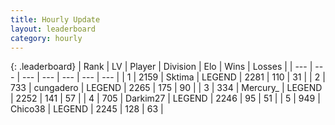 ```yaml
---
title: Hourly Update
layout: leaderboard
category: hourly
---
```


{: .leaderboard}
| Rank | LV | Player | Division | Elo | Wins | Losses |
| --- | --- | --- | --- | --- | --- | --- |
| <span data-change="0">1</span> | 2159 | <span title="ID: 353063">Sktima</span> | LEGEND | <span data-change="0">2281</span> | <span data-change="0">110</span> | <span data-change="0">31</span> |
| <span data-change="0">2</span> | 733 | <span title="ID: 54134">cungadero</span> | LEGEND | <span data-change="10">2265</span> | <span data-change="1">175</span> | <span data-change="0">90</span> |
| <span data-change="0">3</span> | 334 | <span title="ID: 680422">Mercury_</span> | LEGEND | <span data-change="-1">2252</span> | <span data-change="1">141</span> | <span data-change="1">57</span> |
| <span data-change="0">4</span> | 705 | <span title="ID: 694036">Darkim27</span> | LEGEND | <span data-change="0">2246</span> | <span data-change="0">95</span> | <span data-change="0">51</span> |
| <span data-change="0">5</span> | 949 | <span title="ID: 409927">Chico38</span> | LEGEND | <span data-change="0">2245</span> | <span data-change="0">128</span> | <span data-change="0">63</span> |